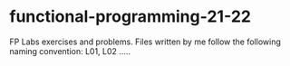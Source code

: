 # functional-programming-21-22
FP Labs exercises and problems. Files written by me follow the following naming convention: L01, L02 .....
